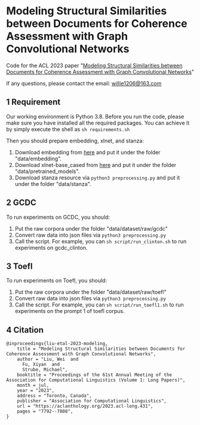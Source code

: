 # Modeling Structural Similarities between Documents for Coherence Assessment with Graph Convolutional Networks
Code for the ACL 2023 paper "[Modeling Structural Similarities between Documents for Coherence Assessment with Graph Convolutional Networks](https://aclanthology.org/2023.acl-long.431.pdf)"

If any questions, please contact the email: willie1206@163.com

## 1 Requirement
Our working environment is Python 3.8. Before you run the code, please make sure you have installed all the required packages. You can achieve it by simply execute the shell as `sh requirements.sh`

Then you should prepare embedding, xlnet, and stanza:
1. Download embedding from [here](https://nlp.stanford.edu/data/glove.840B.300d.zip) and put it under the folder "data/embedding".
2. Download xlnet-base_cased from [here](https://huggingface.co/xlnet-base-cased/tree/main) and put it under the folder "data/pretrained_models".
3. Download stanza resource via `python3 preprocessing.py` and put it under the folder "data/stanza".

## 2 GCDC
To run experiments on GCDC, you should:
1. Put the raw corpora under the folder "data/dataset/raw/gcdc"
2. Convert raw data into json files via `python3 preprocessing.py`
3. Call the script. For example, you can `sh script/run_clinton.sh` to run experiments on gcdc_clinton.

## 3 Toefl
To run experiments on Toefl, you should:
1. Put the raw corpora under the folder "data/dataset/raw/toefl"
2. Convert raw data into json files via `python3 preprocessing.py`
3. Call the script. For example, you can `sh script/run_toefl1.sh` to run experiments on the prompt 1 of toefl corpus.

## 4 Citation
```
@inproceedings{liu-etal-2023-modeling,
    title = "Modeling Structural Similarities between Documents for Coherence Assessment with Graph Convolutional Networks",
    author = "Liu, Wei  and
      Fu, Xiyan  and
      Strube, Michael",
    booktitle = "Proceedings of the 61st Annual Meeting of the Association for Computational Linguistics (Volume 1: Long Papers)",
    month = jul,
    year = "2023",
    address = "Toronto, Canada",
    publisher = "Association for Computational Linguistics",
    url = "https://aclanthology.org/2023.acl-long.431",
    pages = "7792--7808",
}

```
